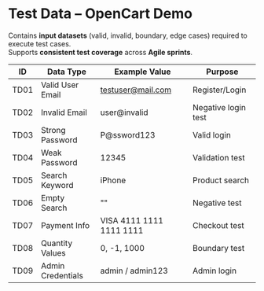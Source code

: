 # Test Data – OpenCart Demo
Contains **input datasets** (valid, invalid, boundary, edge cases) required to execute test cases.  
Supports **consistent test coverage** across **Agile sprints**.  
 

| ID  | Data Type         | Example Value            | Purpose |
|-----|-------------------|--------------------------|---------|
| TD01| Valid User Email  | testuser@mail.com        | Register/Login |
| TD02| Invalid Email     | user@invalid             | Negative login test |
| TD03| Strong Password   | P@ssword123              | Valid login |
| TD04| Weak Password     | 12345                    | Validation test |
| TD05| Search Keyword    | iPhone                   | Product search |
| TD06| Empty Search      | ""                       | Negative test |
| TD07| Payment Info      | VISA 4111 1111 1111 1111 | Checkout test |
| TD08| Quantity Values   | 0, -1, 1000              | Boundary test |
| TD09| Admin Credentials | admin / admin123         | Admin login |
